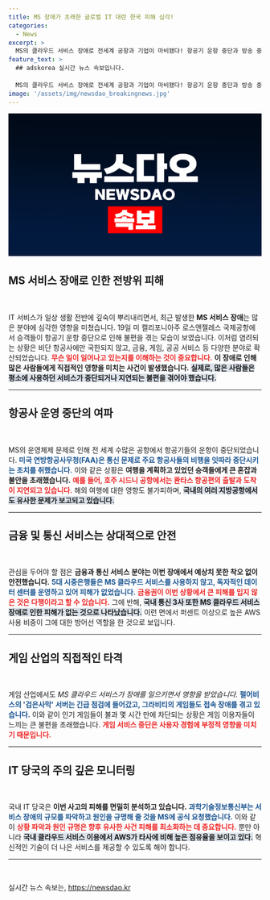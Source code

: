 ```yaml
---
title: MS 장애가 초래한 글로벌 IT 대란 한국 피해 심각!
categories:
  - News
excerpt: >
  MS의 클라우드 서비스 장애로 전세계 공항과 기업이 마비됐다! 항공기 운항 중단과 방송 중지 등 전방위적인 피해가 커지고 있는 가운데, 국내는 금융권은 무사하다. 이 사태의 원인은 무엇일까? 확인해보세요!
feature_text: >
  ## adskorea 실시간 뉴스 속보입니다.

  MS의 클라우드 서비스 장애로 전세계 공항과 기업이 마비됐다! 항공기 운항 중단과 방송 중지 등 전방위적인 피해가 커지고 있는 가운데, 국내는 금융권은 무사하다. 이 사태의 원인은 무엇일까? 확인해보세요!
image: '/assets/img/newsdao_breakingnews.jpg'
---
```


<p><img src="/assets/img/newsdao_breakingnews.jpg" alt="adskorea 속보" /></p>

<h2 data-ke-size="size26">MS 서비스 장애로 인한 전방위 피해</h2>

<p data-ke-size="size16">&nbsp;</p>

<p>IT 서비스가 일상 생활 전반에 깊숙이 뿌리내리면서, 최근 발생한 <strong>MS 서비스 장애</strong>는 많은 분야에 심각한 영향을 미쳤습니다. 19일 미 캘리포니아주 로스앤젤레스 국제공항에서 승객들이 항공기 운항 중단으로 인해 불편을 겪는 모습이 보였습니다. 이처럼 염려되는 상황은 비단 항공사에만 국한되지 않고, 금융, 게임, 공공 서비스 등 다양한 분야로 확산되었습니다. <b><span style="color: #ee2323;">무슨 일이 일어나고 있는지를 이해하는 것이 중요합니다.</span></b> <strong>이 장애로 인해 많은 사람들에게 직접적인 영향을 미치는 사건이 발생했습니다.</strong> <b><span style="background-color: #21538527;">실제로, 많은 사람들은 평소에 사용하던 서비스가 중단되거나 지연되는 불편을 겪어야 했습니다.</span></b></p>

<hr>

<h2 data-ke-size="size26">항공사 운영 중단의 여파</h2>

<p data-ke-size="size16">&nbsp;</p>

<p>MS의 운영체제 문제로 인해 전 세계 수많은 공항에서 항공기들의 운항이 중단되었습니다. <b><span style="color: #1a5490;">미국 연방항공사무청(FAA)은 통신 문제로 주요 항공사들의 비행을 잇따라 중단시키는 조치를 취했습니다.</span></b> 이와 같은 상황은 <strong>여행을 계획하고 있었던 승객들에게 큰 혼잡과 불안을 초래했습니다.</strong> <b><span style="color: #ee2323;">예를 들어, 호주 시드니 공항에서는 콴타스 항공편의 출발과 도착이 지연되고 있습니다.</span></b> 해외 여행에 대한 영향도 불가피하며, <b><span style="background-color: #21538527;"> 국내의 여러 지방공항에서도 유사한 문제가 보고되고 있습니다.</span></b></p>

<hr>

<h2 data-ke-size="size26">금융 및 통신 서비스는 상대적으로 안전</h2>

<p data-ke-size="size16">&nbsp;</p>

<p>관심을 두어야 할 점은 <strong>금융과 통신 서비스 분야는 이번 장애에서 예상치 못한 착오 없이 안전했습니다.</strong> <b><span style="color: #1a5490;">5대 시중은행들은 MS 클라우드 서비스를 사용하지 않고, 독자적인 데이터 센터를 운영하고 있어 피해가 없었습니다.</span></b> <b><span style="color: #ee2323;">금융권이 이번 상황에서 큰 피해를 입지 않은 것은 다행이라고 할 수 있습니다.</span></b> 그에 반해, <b><span style="background-color: #21538527;">국내 통신 3사 또한 MS 클라우드 서비스 장애로 인한 피해가 없는 것으로 나타났습니다.</span></b> 이런 면에서 퍼센트 이상으로 높은 AWS 사용 비중이 그에 대한 방어선 역할을 한 것으로 보입니다.</p>

<hr>

<h2 data-ke-size="size26">게임 산업의 직접적인 타격</h2>

<p data-ke-size="size16">&nbsp;</p>

<p>게임 산업에서도 <em>MS 클라우드 서비스가 장애를 일으키면서 영향을 받았습니다.</em> <b><span style="color: #1a5490;">펄어비스의 '검은사막' 서버는 긴급 점검에 들어갔고, 그라비티의 게임들도 접속 장애를 겪고 있습니다.</span></b> 이와 같이 인기 게임들이 불과 몇 시간 만에 차단되는 상황은 게임 이용자들이 느끼는 큰 불편을 초래했습니다. <b><span style="color: #ee2323;">게임 서비스 중단은 사용자 경험에 부정적 영향을 미치기 때문입니다.</span></b> </p>

<hr>

<h2 data-ke-size="size26">IT 당국의 주의 깊은 모니터링</h2>

<p data-ke-size="size16">&nbsp;</p>

<p>국내 IT 당국은 <strong>이번 사고의 피해를 면밀히 분석하고 있습니다.</strong> <b><span style="color: #1a5490;">과학기술정보통신부는 서비스 장애의 규모를 파악하고 원인을 규명해 줄 것을 MS에 공식 요청했습니다.</span></b> 이와 같이 <b><span style="color: #ee2323;">상황 파악과 원인 규명은 향후 유사한 사건 피해를 최소화하는 데 중요합니다.</span></b> 뿐만 아니라 <b><span style="background-color: #21538527;">국내 클라우드 서비스 이용에서 AWS가 타사에 비해 높은 점유율을 보이고 있다.</span></b> 혁신적인 기술이 더 나은 서비스를 제공할 수 있도록 해야 합니다.</p>

<hr>

<p data-ke-size="size16">&nbsp;</p>
실시간 뉴스 속보는, <a href="https://newsdao.kr" rel="dofollow">https://newsdao.kr</a>


